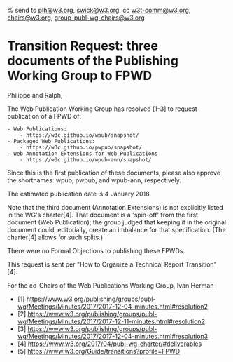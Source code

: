 % send to plh@w3.org, swick@w3.org, cc w3t-comm@w3.org, chairs@w3.org, group-publ-wg-chairs@w3.org

# Transition Request: three documents of the Publishing Working Group to FPWD

Philippe and Ralph,

The Web Publication Working Group has resolved [1-3] to request publication of a FPWD of:

    - Web Publications:
        - https://w3c.github.io/wpub/snapshot/
    - Packaged Web Publications:
        - https://w3c.github.io/pwpub/snapshot/
    - Web Annotation Extensions for Web Publications
        - https://w3c.github.io/wpub-ann/snapshot/
    
Since this is the first publication of these documents, please also approve the shortnames: wpub, pwpub, and wpub-ann, respectively.

The estimated publication date is 4 January 2018. 

Note that the third document (Annotation Extensions) is not explicitly listed in the WG's charter[4]. That document is a 'spin-off' from the first document (Web Publication); the group judged that keeping it in the original document could, editorially, create an imbalance for that specification. (The charter[4] allows for such splits.)

There were no Formal Objections to publishing these FPWDs.

This request is sent per "How to Organize a Technical Report Transition" [4].

For the co-Chairs of the Web Publications Working Group,
Ivan Herman


- [1] https://www.w3.org/publishing/groups/publ-wg/Meetings/Minutes/2017/2017-12-04-minutes.html#resolution2
- [2] https://www.w3.org/publishing/groups/publ-wg/Meetings/Minutes/2017/2017-12-11-minutes.html#resolution2
- [3] https://www.w3.org/publishing/groups/publ-wg/Meetings/Minutes/2017/2017-12-04-minutes.html#resolution3
- [4] https://www.w3.org/2017/04/publ-wg-charter/#deliverables
- [5] https://www.w3.org/Guide/transitions?profile=FPWD



